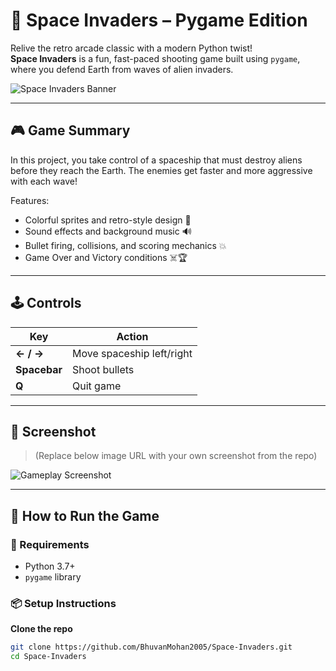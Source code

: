 # 🚀 Space Invaders – Pygame Edition

Relive the retro arcade classic with a modern Python twist!  
**Space Invaders** is a fun, fast-paced shooting game built using `pygame`, where you defend Earth from waves of alien invaders.

![Space Invaders Banner](https://upload.wikimedia.org/wikipedia/en/4/4d/SpaceInvaders-Gameplay.gif)

---

## 🎮 Game Summary

In this project, you take control of a spaceship that must destroy aliens before they reach the Earth. The enemies get faster and more aggressive with each wave!

Features:
- Colorful sprites and retro-style design 🎨
- Sound effects and background music 🔊
- Bullet firing, collisions, and scoring mechanics 💥
- Game Over and Victory conditions ☠️🏆

---

## 🕹️ Controls

| Key         | Action                  |
|-------------|--------------------------|
| **← / →**   | Move spaceship left/right |
| **Spacebar**| Shoot bullets             |
| **Q**       | Quit game                 |

---

## 📸 Screenshot

> (Replace below image URL with your own screenshot from the repo)

![Gameplay Screenshot](https://i.imgur.com/NlD0Z9L.png)

---

## 🚀 How to Run the Game

### 🧱 Requirements

- Python 3.7+
- `pygame` library

### 📦 Setup Instructions

 **Clone the repo**  
   ```bash
   git clone https://github.com/BhuvanMohan2005/Space-Invaders.git
   cd Space-Invaders
